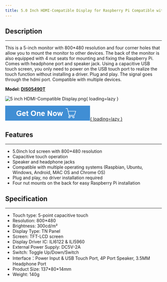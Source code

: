 ```yaml
---
title: 5.0 Inch HDMI-Compatible Display for Raspberry Pi Compatible with Jetson Nano, Beaglebone
---
```


## Description
-----------

This is a 5-inch monitor with 800\*480 resolution and four corner holes that allow you to mount the monitor to other devices. The back of the monitor is also equipped with 4 nut seats for mounting and fixing the Raspberry Pi. Comes with headphone port and speaker jack. Using a capacitive USB touch screen, you only need to power on the USB touch port to realize the touch function without installing a driver. Plug and play. The signal goes through the hdmi port. Compatible with multiple devices.

**Model: [DIS05490T](https://www.elecrow.com/5-0-inch-hdmi-compatible-display-for-raspberry-pi-compatible-with-jetson-nano-beaglebone.html)**

![5 inch HDMI-Compatible Display.png](https://wiki.elecrow.com/images/5/52/5_inch_HDMI-Compatible_Display.png){ loading=lazy }

[![Alt text](../../assets/images/Get_one_now.png){ loading=lazy }](https://www.elecrow.com/5-0-inch-hdmi-compatible-display-for-raspberry-pi-compatible-with-jetson-nano-beaglebone.html?wiki "Title text")

## Features
--------

- 5.0inch lcd screen with 800\*480 resolution
- Capacitive touch operation
- Speaker and headphone jacks
- Compatible with multiple operating systems (Raspbian, Ubuntu, Windows, Android, MAC OS and Chrome OS)
- Plug and play, no driver installation required
- Four nut mounts on the back for easy Raspberry Pi installation

## Specification
-------------

- Touch type: 5-point capacitive touch
- Resolution: 800\*480
- Brightness: 300cd/m²
- Display Type: TN Panel
- Screen: TFT-LCD screen
- Display Driver IC: ILI6122 &amp; ILI5960
- External Power Supply: DC5V-2A
- Switch: Toggle Up/Down/Switch
- Interface：Power Input &amp; USB Touch Port, 4P Port Speaker, 3.5MM Headphone Port
- Product Size: 137\*80\*14mm
- Weight: 140g